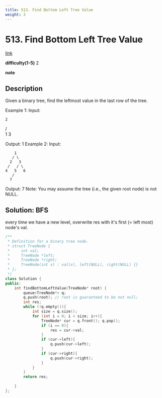 ```yaml
---
title: 513. Find Bottom Left Tree Value
weight: 3
---
```

# 513. Find Bottom Left Tree Value
[link](https://leetcode.com/problems/find-bottom-left-tree-value/)

**difficulty(1-5)**
2

**note**

## Description
Given a binary tree, find the leftmost value in the last row of the tree.

Example 1:
Input:

    2
   / \
  1   3

Output:
1
Example 2:
Input:

        1
       / \
      2   3
     /   / \
    4   5   6
       /
      7

Output:
7
Note: You may assume the tree (i.e., the given root node) is not NULL.

## Solution: BFS

every time we have a new level, overwrite res with it's first (= left most) node's val.

```c++
/**
 * Definition for a binary tree node.
 * struct TreeNode {
 *     int val;
 *     TreeNode *left;
 *     TreeNode *right;
 *     TreeNode(int x) : val(x), left(NULL), right(NULL) {}
 * };
 */
class Solution {
public:
    int findBottomLeftValue(TreeNode* root) {
        queue<TreeNode*> q;
        q.push(root); // root is guaranteed to be not null;
        int res;
        while (!q.empty()){
            int size = q.size();
            for (int i = 0; i < size; i++){
                TreeNode* cur = q.front(); q.pop();
                if (i == 0){
                    res = cur->val;
                }
                if (cur->left){
                    q.push(cur->left);
                }
                if (cur->right){
                    q.push(cur->right);
                }
            }
        }
        return res;
        
    }
};
```